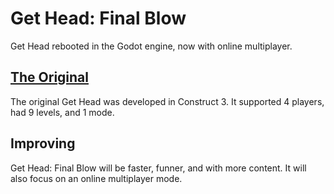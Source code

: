 # Get Head: Final Blow
Get Head rebooted in the Godot engine, now with online multiplayer.

## [The Original](https://construct.net/en/free-online-games/head-aqua-10172/play)
The original Get Head was developed in Construct 3. It supported 4 players, had 9 levels, and 1 mode.

## Improving
Get Head: Final Blow will be faster, funner, and with more content. It will also focus on an online multiplayer mode.

